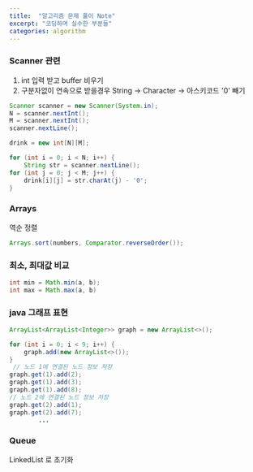 ```yaml
---
title:  "알고리즘 문제 풀이 Note"
excerpt: "코딩하며 실수한 부분들"
categories: algorithm
---
```

### Scanner 관련
1. int 입력 받고 buffer 비우기
2. 구분자없이 연속으로 받을경우 String -> Character -> 아스키코드 '0' 빼기

```java
Scanner scanner = new Scanner(System.in);
N = scanner.nextInt();
M = scanner.nextInt();
scanner.nextLine();

drink = new int[N][M];

for (int i = 0; i < N; i++) {
    String str = scanner.nextLine();
for (int j = 0; j < M; j++) {
    drink[i][j] = str.charAt(j) - '0';
}
```

### Arrays
역순 정렬
```java
Arrays.sort(numbers, Comparator.reverseOrder());
```

### 최소, 최대값 비교 
```java
int min = Math.min(a, b);
int max = Math.max(a, b)
```

### java 그래프 표현
```java
ArrayList<ArrayList<Integer>> graph = new ArrayList<>();

for (int i = 0; i < 9; i++) {
    graph.add(new ArrayList<>());
}
 // 노드 1에 연결된 노드 정보 저장
graph.get(1).add(2);
graph.get(1).add(3);
graph.get(1).add(8);
// 노드 2에 연결된 노드 정보 저장
graph.get(2).add(1);
graph.get(2).add(7);
        ...
```

### Queue
LinkedList 로 초기화

